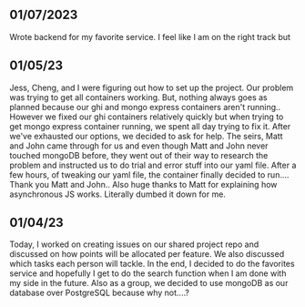 ## 01/07/2023

Wrote backend for my favorite service. I feel like I am on the right track but


## 01/05/23

Jess, Cheng, and I were figuring out how to set up the project. Our problem was trying to get all containers working. But, nothing always goes as planned because our ghi and mongo express containers aren't running.. However we fixed our ghi containers relatively quickly but when trying to get mongo express container running, we spent all day trying to fix it. After we've exhausted our options, we decided to ask for help. The seirs, Matt and John came through for us and even though Matt and John never touched mongoDB before, they went out of their way to research the problem and instructed us to do trial and error stuff into our yaml file. After a few hours, of tweaking our yaml file, the container finally decided to run.... Thank you Matt and John.. Also huge thanks to Matt for explaining how asynchronous JS works. Literally dumbed it down for me.



## 01/04/23

Today, I worked on creating issues on our shared project repo and discussed on how points will be allocated per feature. We also discussed which tasks each person will tackle. In the end, I decided to do the favorites service and hopefully I get to do the search function when I am done with my side in the future. Also as a group, we decided to use mongoDB as our database over PostgreSQL because why not....?